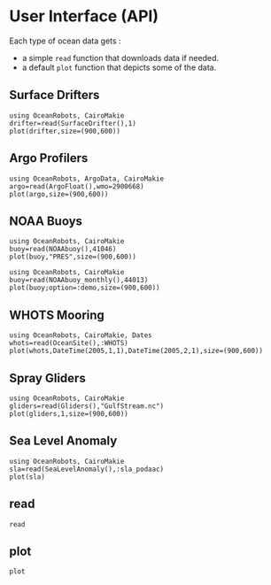 # User Interface (API)

Each type of ocean data gets :

- a simple `read` function that downloads data if needed. 
- a default `plot` function that depicts some of the data.

## Surface Drifters

```@example
using OceanRobots, CairoMakie
drifter=read(SurfaceDrifter(),1)
plot(drifter,size=(900,600))
```

## Argo Profilers

```@example
using OceanRobots, ArgoData, CairoMakie
argo=read(ArgoFloat(),wmo=2900668)
plot(argo,size=(900,600))
```

## NOAA Buoys

```@example
using OceanRobots, CairoMakie
buoy=read(NOAAbuoy(),41046)
plot(buoy,"PRES",size=(900,600))
```

```@example
using OceanRobots, CairoMakie
buoy=read(NOAAbuoy_monthly(),44013)
plot(buoy;option=:demo,size=(900,600))
```

## WHOTS Mooring

```@example
using OceanRobots, CairoMakie, Dates
whots=read(OceanSite(),:WHOTS)
plot(whots,DateTime(2005,1,1),DateTime(2005,2,1),size=(900,600))
```

## Spray Gliders

```@example
using OceanRobots, CairoMakie
gliders=read(Gliders(),"GulfStream.nc")
plot(gliders,1,size=(900,600))
```

## Sea Level Anomaly

```@example
using OceanRobots, CairoMakie
sla=read(SeaLevelAnomaly(),:sla_podaac)
plot(sla)
```

## read

```@docs
read
```

## plot

```@docs
plot
```
